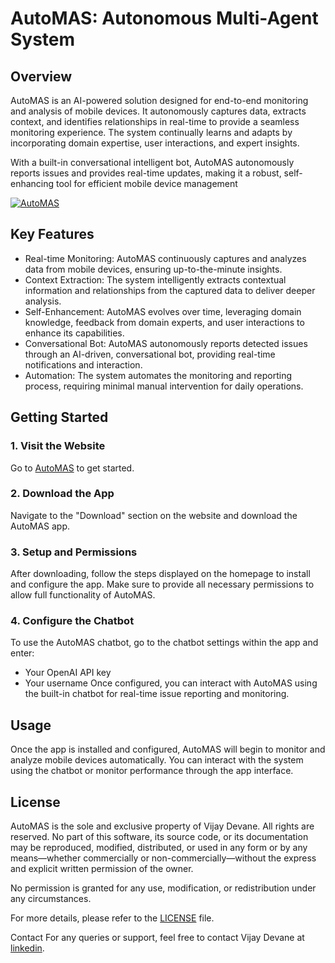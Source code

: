 # AutoMAS: Autonomous Multi-Agent System

## Overview

AutoMAS is an AI-powered solution designed for end-to-end monitoring and analysis of mobile devices. It autonomously captures data, extracts context, and identifies relationships in real-time to provide a seamless monitoring experience. The system continually learns and adapts by incorporating domain expertise, user interactions, and expert insights.

With a built-in conversational intelligent bot, AutoMAS autonomously reports issues and provides real-time updates, making it a robust, self-enhancing tool for efficient mobile device management

[![AutoMAS](https://github.com/VMD7/automas/blob/main/Docs/AnimationAutoMAS.gif)](https://automas.vercel.app/)

## Key Features
* Real-time Monitoring: AutoMAS continuously captures and analyzes data from mobile devices, ensuring up-to-the-minute insights.
* Context Extraction: The system intelligently extracts contextual information and relationships from the captured data to deliver deeper analysis.
* Self-Enhancement: AutoMAS evolves over time, leveraging domain knowledge, feedback from domain experts, and user interactions to enhance its capabilities.
* Conversational Bot: AutoMAS autonomously reports detected issues through an AI-driven, conversational bot, providing real-time notifications and interaction.
* Automation: The system automates the monitoring and reporting process, requiring minimal manual intervention for daily operations.

## Getting Started
### 1. Visit the Website
Go to [AutoMAS](https://automas.vercel.app/) to get started.

### 2. Download the App
Navigate to the "Download" section on the website and download the AutoMAS app.

### 3. Setup and Permissions
After downloading, follow the steps displayed on the homepage to install and configure the app. Make sure to provide all necessary permissions to allow full functionality of AutoMAS.

### 4. Configure the Chatbot
To use the AutoMAS chatbot, go to the chatbot settings within the app and enter:

* Your OpenAI API key
* Your username
Once configured, you can interact with AutoMAS using the built-in chatbot for real-time issue reporting and monitoring.

## Usage
Once the app is installed and configured, AutoMAS will begin to monitor and analyze mobile devices automatically. You can interact with the system using the chatbot or monitor performance through the app interface.

## License
AutoMAS is the sole and exclusive property of Vijay Devane.
All rights are reserved. No part of this software, its source code, or its documentation may be reproduced, modified, distributed, or used in any form or by any means—whether commercially or non-commercially—without the express and explicit written permission of the owner.

No permission is granted for any use, modification, or redistribution under any circumstances.

For more details, please refer to the [LICENSE](https://github.com/VMD7/automas/blob/66cbe28c66a7b5d0bdf7d1135648f67bfc52942f/LICENSE) file.

Contact
For any queries or support, feel free to contact Vijay Devane at [linkedin](https://www.linkedin.com/in/vijay-devane-a629931b3/).
